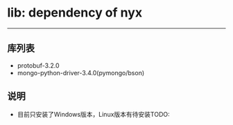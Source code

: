 # **lib: dependency of nyx**
****

## **库列表**
 * protobuf-3.2.0
 * mongo-python-driver-3.4.0(pymongo/bson)

## **说明**
 * 目前只安装了Windows版本，Linux版本有待安装TODO:
